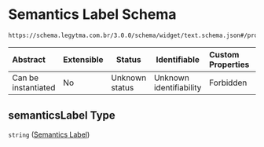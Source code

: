 # Semantics Label Schema

```txt
https://schema.legytma.com.br/3.0.0/schema/widget/text.schema.json#/properties/semanticsLabel
```




| Abstract            | Extensible | Status         | Identifiable            | Custom Properties | Additional Properties | Access Restrictions | Defined In                                                                     |
| :------------------ | ---------- | -------------- | ----------------------- | :---------------- | --------------------- | ------------------- | ------------------------------------------------------------------------------ |
| Can be instantiated | No         | Unknown status | Unknown identifiability | Forbidden         | Allowed               | none                | [text.schema.json\*](../schema/widget/text.schema.json) |

## semanticsLabel Type

`string` ([Semantics Label](text-properties-semantics-label.md))
